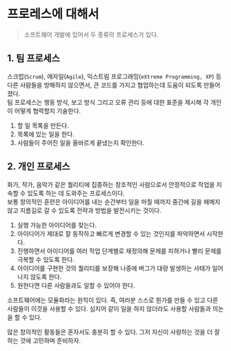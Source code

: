 # 프로레스에 대해서
> 소프트웨어 개발에 있어서 두 종류의 프로세스가 있다.  
## 1. 팀 프로세스
스크럽(`Scrum`), 애자일(`Agile`), 익스트림 프로그래밍(`eXtreme Programming, XP`) 등  
다른 사람들을 방해하지 않으면서, 큰 코드를 가지고 협업하는데 도움이 되도록 만들어졌다.  
팀 프로세스는 행동 방식, 보고 방식 그리고 오류 관리 등에 대한 표준을 제시해 각 개인이 어떻게 협력할지 기술한다.  
1. 할 일 목록을 만든다.
2. 목록에 있는 일을 한다.
3. 사람들이 주어진 일을 올바르게 끝냈는지 확인한다.  
## 2. 개인 프로세스
화가, 작가, 음악가 같은 퀄리티에 집중하는 창조적인 사람으로서 안정적으로 작업을 지속할 수 있도록 하는 데 도와주는 프로세스이다.  
보통 창의적인 훈련은 아이디어를 내는 순간부터 일을 마칠 때까지 중간에 길을 헤메지 않고 지름길로 갈 수 있도록 전략과 방법을 발전시키는 것이다.
1. 실행 가능한 아이디어를 찾는다.
2. 아이디어가 제대로 잘 동작하고 빠르게 변경할 수 있는 것인지를 파악하면서 시작한다.
3. 진행하면서 아이디어를 여러 작업 단계별로 재정의해 문제를 피하거나 빨리 문제를 극복할 수 있도록 한다.
4. 아이디어를 구현한 것의 퀄리티를 보장해 나중에 버그가 대량 발생하는 사태가 일어나지 않도록 한다.
5. 원한다면 다른 사람들과도 일할 수 있어야 한다.

소프트웨어에는 모듈화라는 원칙이 있다. 즉, 여러분 스스로 뭔가를 만들 수 있고 다른 사람들이 이것을 사용할 수 있다. 심지어 같이 일을 하지 않더라도 사용할 사람들과 의논을 할 수 있다.  
 
많은 창의적인 활동들은 혼자서도 충분히 할 수 있다. 그저 자신이 사랑하는 것을 더 잘하는 것에 고민하며 준비하자.
